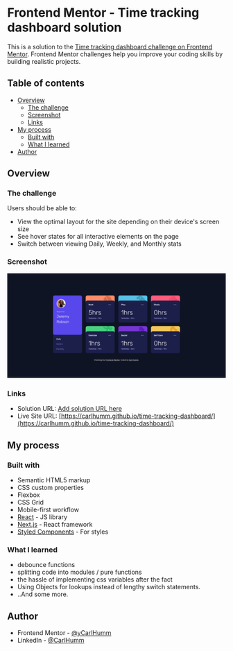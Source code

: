 # Frontend Mentor - Time tracking dashboard solution

This is a solution to the [Time tracking dashboard challenge on Frontend Mentor](https://www.frontendmentor.io/challenges/time-tracking-dashboard-UIQ7167Jw). Frontend Mentor challenges help you improve your coding skills by building realistic projects. 

## Table of contents

- [Overview](#overview)
  - [The challenge](#the-challenge)
  - [Screenshot](#screenshot)
  - [Links](#links)
- [My process](#my-process)
  - [Built with](#built-with)
  - [What I learned](#what-i-learned)
- [Author](#author)

## Overview

### The challenge

Users should be able to:

- View the optimal layout for the site depending on their device's screen size
- See hover states for all interactive elements on the page
- Switch between viewing Daily, Weekly, and Monthly stats

### Screenshot

![](./screenshot.png)

### Links

- Solution URL: [Add solution URL here](https://your-solution-url.com)
- Live Site URL: [https://carlhumm.github.io/time-tracking-dashboard/](https://carlhumm.github.io/time-tracking-dashboard/)

## My process

### Built with

- Semantic HTML5 markup
- CSS custom properties
- Flexbox
- CSS Grid
- Mobile-first workflow
- [React](https://reactjs.org/) - JS library
- [Next.js](https://nextjs.org/) - React framework
- [Styled Components](https://styled-components.com/) - For styles


### What I learned

- debounce functions
- splitting code into modules / pure functions
- the hassle of implementing css variables after the fact
- Using Objects for lookups instead of lengthy switch statements.
- ..And some more.

## Author

- Frontend Mentor - [@yCarlHumm](https://www.frontendmentor.io/profile/CarlHumm)
- LinkedIn - [@CarlHumm](https://www.linkedin.com/in/carlhumm/)
